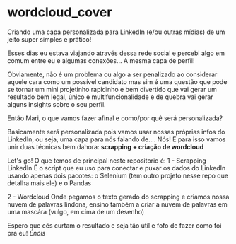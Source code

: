 # wordcloud_cover
Criando uma capa personalizada para LinkedIn (e/ou outras mídias) de um jeito super simples e prático!

Esses dias eu estava viajando através dessa rede social e percebi algo em comum entre eu e algumas conexões... A mesma capa de perfil!

Obviamente, não é um problema ou algo a ser penalizado ao considerar aquele cara como um possível candidato  mas sim é uma questão que pode se tornar um mini projetinho rapidinho e bem divertido que vai gerar um resultado bem legal, único e multifuncionalidade e de quebra vai gerar alguns insights sobre o seu perfil.

Então Mari, o que vamos fazer afinal e como/por quê será personalizada?

Basicamente será personalizada pois vamos usar nossas próprias infos do LinkedIn, ou seja, uma capa para nós falando de.... Nós!
E para isso vamos unir duas técnicas bem dahora: **scrapping + criação de wordcloud**

Let's go!
O que temos de principal neste repositorio é:
1 - Scrapping LinkedIn
É o script que eu uso para conectar e puxar os dados do LinkedIn usando apenas dois pacotes: o Selenium (tem outro projeto nesse repo que detalha mais ele) e o Pandas

2 -  Wordcloud
Onde pegamos o texto gerado do scrapping e criamos nossa nuvem de palavras lindona, ensino também a criar a nuvem de palavras em uma mascára (vulgo, em cima de um desenho)

Espero que cês curtam o resultado e seja tão útil e fofo de fazer como foi pra eu! *Énóis*


